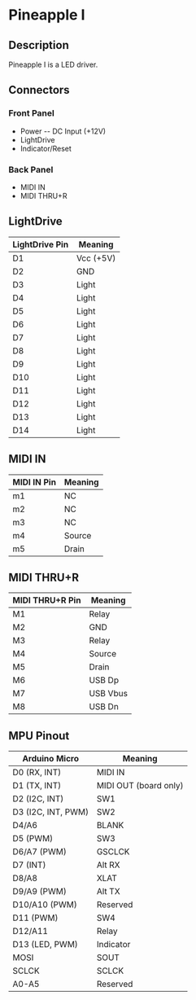 # Pineapple I

## Description

Pineapple I is a LED driver.

## Connectors

### Front Panel

* Power -- DC Input (+12V)
* LightDrive
* Indicator/Reset

### Back Panel

* MIDI IN
* MIDI THRU+R

## LightDrive

| LightDrive Pin | Meaning   |
|----------------|-----------|
| D1             | Vcc (+5V) |
| D2             | GND       |
| D3             | Light     |
| D4             | Light     |
| D5             | Light     |
| D6             | Light     |
| D7             | Light     |
| D8             | Light     |
| D9             | Light     |
| D10            | Light     |
| D11            | Light     |
| D12            | Light     |
| D13            | Light     |
| D14            | Light     |

## MIDI IN

| MIDI IN Pin | Meaning |
|-------------|---------|
| m1          | NC      |
| m2          | NC      |
| m3          | NC      |
| m4          | Source  |
| m5          | Drain   |


## MIDI THRU+R

| MIDI THRU+R Pin  | Meaning  |
|------------------|----------|
| M1               | Relay    |
| M2               | GND      |
| M3               | Relay    |
| M4               | Source   |
| M5               | Drain    |
| M6               | USB Dp   |
| M7               | USB Vbus |
| M8               | USB Dn   |

## MPU Pinout

| Arduino Micro      | Meaning               |
|--------------------|-----------------------|
| D0 (RX, INT)       | MIDI IN               |
| D1 (TX, INT)       | MIDI OUT (board only) |
| D2 (I2C, INT)      | SW1                   |
| D3 (I2C, INT, PWM) | SW2                   |
| D4/A6              | BLANK                 |
| D5 (PWM)           | SW3                   |
| D6/A7 (PWM)        | GSCLCK                |
| D7 (INT)           | Alt RX                |
| D8/A8              | XLAT                  |
| D9/A9 (PWM)        | Alt TX                |
| D10/A10 (PWM)      | Reserved              |
| D11 (PWM)          | SW4                   |
| D12/A11            | Relay                 |
| D13 (LED, PWM)     | Indicator             |
| MOSI               | SOUT                  |
| SCLCK              | SCLCK                 |
| A0-A5              | Reserved              |

